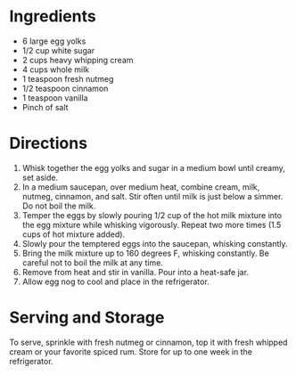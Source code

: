 # Ingredients

- 6 large egg yolks
- 1/2 cup white sugar
- 2 cups heavy whipping cream
- 4 cups whole milk
- 1 teaspoon fresh nutmeg 
- 1/2 teaspoon cinnamon 
- 1 teaspoon vanilla 
- Pinch of salt 

# Directions
1. Whisk together the egg yolks and sugar in a medium bowl until creamy, set aside.
1. In a medium saucepan, over medium heat, combine cream, milk, nutmeg, cinnamon, and salt. Stir often until milk is just below a simmer. Do not boil the milk.
1. Temper the eggs by slowly pouring 1/2 cup of the hot milk mixture into the egg mixture while whisking vigorously. Repeat two more times (1.5 cups of hot mixture added). 
1. Slowly pour the temptered eggs into the saucepan, whisking constantly. 
1. Bring the milk mixture up to 160 degrees F, whisking constantly. Be careful not to boil the milk at any time. 
1. Remove from heat and stir in vanilla. Pour into a heat-safe jar.
1. Allow egg nog to cool and place in the refrigerator. 

# Serving and Storage
To serve, sprinkle with fresh nutmeg or cinnamon,  top it with fresh whipped cream or your favorite spiced rum. 
Store for up to one week in the refrigerator. 
